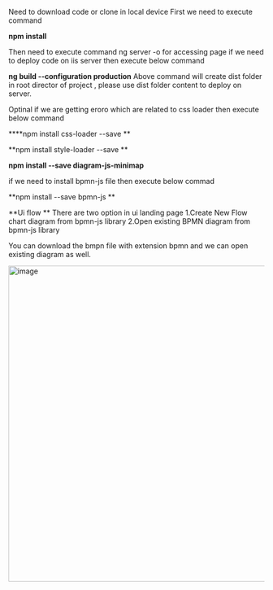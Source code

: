 Need to download code or clone in local device
First we need to execute command

**npm install**

Then need to execute command ng server -o for accessing page
if we need to deploy code on iis server then execute below command

**ng build --configuration production**
Above command will create dist folder in root director of project , please use dist folder content to deploy on server.

Optinal
if we are getting eroro which are related to css loader then execute below command 

****npm install css-loader --save 
**

**npm install style-loader --save
**

**npm install --save diagram-js-minimap**

if we need to install bpmn-js file then execute below commad

**npm install --save bpmn-js
**

**Ui flow
**
There are two option in ui landing page 
1.Create New Flow chart diagram from bpmn-js library
2.Open existing BPMN diagram from bpmn-js library

You can download the bmpn file with extension bpmn and we can open existing diagram as well.

<img width="621" alt="image" src="https://github.com/imaginatexr/conditionalprocedurediagram/assets/149040365/ca598587-8143-4f38-a35f-7138585b5a29">

